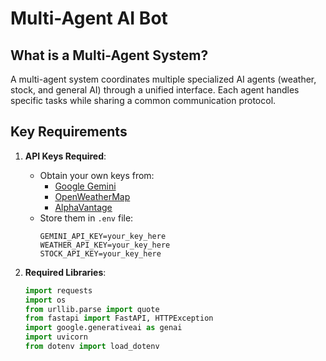 # Multi-Agent AI Bot

## What is a Multi-Agent System?
A multi-agent system coordinates multiple specialized AI agents (weather, stock, and general AI) through a unified interface. Each agent handles specific tasks while sharing a common communication protocol.

## Key Requirements
1. **API Keys Required**:
   - Obtain your own keys from:
     - [Google Gemini](https://ai.google.dev/)
     - [OpenWeatherMap](https://openweathermap.org/api)
     - [AlphaVantage](https://www.alphavantage.co/)
   - Store them in `.env` file:
     ```env
     GEMINI_API_KEY=your_key_here
     WEATHER_API_KEY=your_key_here
     STOCK_API_KEY=your_key_here
     ```

2. **Required Libraries**:
   ```python
   import requests
   import os
   from urllib.parse import quote
   from fastapi import FastAPI, HTTPException
   import google.generativeai as genai
   import uvicorn
   from dotenv import load_dotenv
